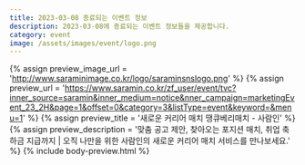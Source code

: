 ```yaml
---
title: 2023-03-08 종료되는 이벤트 정보
description: 2023-03-08에 종료되는 이벤트 정보들을 제공합니다.
category: event
image: /assets/images/event/logo.png
---
```

{% assign preview_image_url = 'http://www.saraminimage.co.kr/logo/saraminsnslogo.png' %}
{% assign preview_url = 'https://www.saramin.co.kr/zf_user/event/tvc?inner_source=saramin&inner_medium=notice&nner_campaign=marketingEvent_23_2H&page=1&offset=0&category=3&listType=event&keyword=&menu=1' %}
{% assign preview_title = '새로운 커리어 매치 땡큐베리매치 - 사람인' %}
{% assign preview_description = '맞춤 공고 제안, 찾아오는 포지션 매치, 취업 축하금 지급까지 | 오직 나만을 위한 사람인의 새로운 커리어 매치 서비스를 만나보세요.' %}
{% include body-preview.html %}